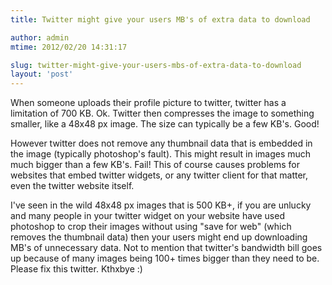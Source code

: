 ```yaml
---
title: Twitter might give your users MB's of extra data to download

author: admin
mtime: 2012/02/20 14:31:17

slug: twitter-might-give-your-users-mbs-of-extra-data-to-download
layout: 'post'
---
```


When someone uploads their profile picture to twitter, twitter has a limitation of 700 KB. Ok. Twitter then compresses the image to something smaller, like a 48x48 px image. The size can typically be a few KB's. Good! 

However twitter does not remove any thumbnail data that is embedded in the image (typically photoshop's fault). This might result in images much much bigger than a few KB's. Fail! This of course causes problems for websites that embed twitter widgets, or any twitter client for that matter, even the twitter website itself. 

I've seen in the wild 48x48 px images that is 500 KB+, if you are unlucky and many people in your twitter widget on your website have used photoshop to crop their images without using "save for web" (which removes the thumbnail data) then your users might end up downloading MB's of unnecessary data. Not to mention that twitter's bandwidth bill goes up because of many images being 100+ times bigger than they need to be. Please fix this twitter. Kthxbye :)
